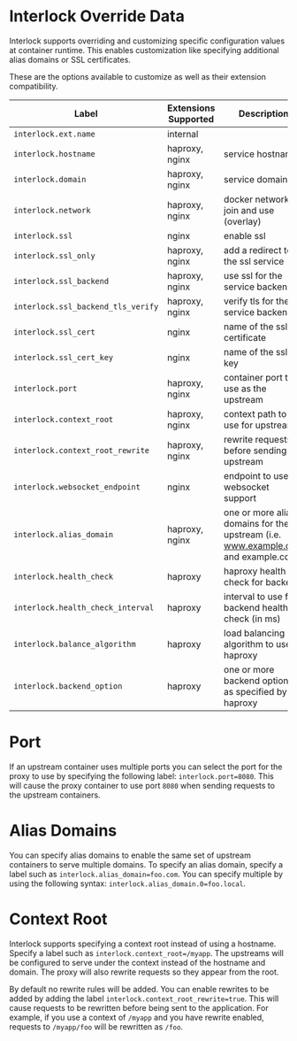# Interlock Override Data
Interlock supports overriding and customizing specific configuration values
at container runtime.  This enables customization like specifying additional
alias domains or SSL certificates.

These are the options available to customize as well as their extension
compatibility.

|Label|Extensions Supported|Description|Example|
|-----|-----|-----|-----|
|`interlock.ext.name`               | internal | |
|`interlock.hostname`               | haproxy, nginx| service hostname | `interlock.hostname=test` |
|`interlock.domain`                 | haproxy, nginx| service domain | `interlock.domain=example.com` |
|`interlock.network`                | haproxy, nginx| docker network to join and use (overlay) | `interlock.network=mynet` |
|`interlock.ssl`                    | nginx| enable ssl | `interlock.ssl=true` |
|`interlock.ssl_only`               | haproxy, nginx| add a redirect to the ssl service | `interlock.ssl_only=true` |
|`interlock.ssl_backend`            | haproxy, nginx| use ssl for the service backend | `interlock.ssl_backend=true` |
|`interlock.ssl_backend_tls_verify` | haproxy, nginx| verify tls for the service backend | `interlock.ssl_backend_tls_verify=true` |
|`interlock.ssl_cert`               | nginx| name of the ssl certificate | `interlock.ssl_cert=example.com.crt` |
|`interlock.ssl_cert_key`           | nginx| name of the ssl key | `interlock.ssl_cert_key=example.com.key` |
|`interlock.port`                   | haproxy, nginx| container port to use as the upstream | `interlock.port=80` |
|`interlock.context_root`           | haproxy, nginx| context path to use for upstreams | `interlock.context_root=/myapp` |
|`interlock.context_root_rewrite`   | haproxy, nginx| rewrite requests before sending to upstream | `interlock.context_root_rewrite=true` |
|`interlock.websocket_endpoint`     | nginx| endpoint to use for websocket support | `interlock.websocket_endpoint=ws://example.com:9000` |
|`interlock.alias_domain`           | haproxy, nginx| one or more alias domains  for the upstream (i.e. www.example.com and example.com) | `interlock.alias_domain.1=www.example.com interlock.alias_domain.2=int.example.com` |
|`interlock.health_check`           | haproxy| haproxy health check for backend | `interlock.health_check=/ping` |
|`interlock.health_check_interval`  | haproxy| interval to use for backend health check (in ms) | `interlock.health_check_interval=5000` |
|`interlock.balance_algorithm`      | haproxy| load balancing algorithm to use in haproxy| `interlock.balance_algorithm=leastconn` |
|`interlock.backend_option`         | haproxy| one or more backend options as specified by haproxy| `interlock.backend_option.0=forceclose` |

# Port
If an upstream container uses multiple ports you can select the port for
the proxy to use by specifying the following label: `interlock.port=8080`.
This will cause the proxy container to use port `8080` when sending requests
to the upstream containers.

# Alias Domains
You can specify alias domains to enable the same set of upstream containers
to serve multiple domains.  To specify an alias domain, specify a label such as
`interlock.alias_domain=foo.com`.  You can specify multiple by using the
following syntax: `interlock.alias_domain.0=foo.local`.

# Context Root
Interlock supports specifying a context root instead of using a hostname.
Specify a label such as `interlock.context_root=/myapp`.  The upstreams
will be configured to serve under the context instead of the hostname and
domain.  The proxy will also rewrite requests so they appear from the root.

By default no rewrite rules will be added.  You can enable rewrites to be added
by adding the label `interlock.context_root_rewrite=true`.  This will cause
requests to be rewritten before being sent to the application.  For example,
if you use a context of `/myapp` and you have rewrite enabled, requests to
`/myapp/foo` will be rewritten as `/foo`.
